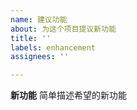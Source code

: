 ```yaml
---
name: 建议功能
about: 为这个项目提议新功能
title: ''
labels: enhancement
assignees: ''

---
```


**新功能**
简单描述希望的新功能
